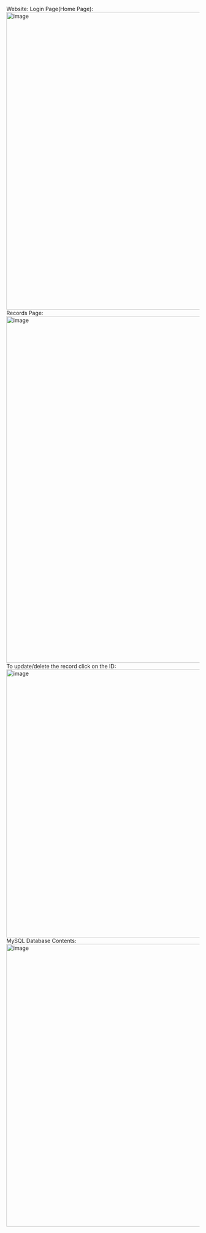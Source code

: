 Website:
Login Page(Home Page):
<img width="775" alt="image" src="https://github.com/user-attachments/assets/66639923-4f81-42df-b4f1-180b9c784e62" />
Records Page:
<img width="903" alt="image" src="https://github.com/user-attachments/assets/211c2fb8-34cf-4c9e-ac44-e12a925a1042" />
To update/delete the record click on the ID:
<img width="698" alt="image" src="https://github.com/user-attachments/assets/b3c31a25-3366-425e-b026-fcd6a4eca896" />
MySQL Database Contents:
<img width="736" alt="image" src="https://github.com/user-attachments/assets/4c254c62-4c63-4670-b05f-eb347ae7c03b" />
